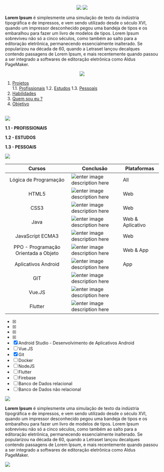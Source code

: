 
<p align="center">
<img src="https://i.imgur.com/PUxQ8tB.gif">
<img src="https://i.imgur.com/bzb3DHR.gif">
</p>

**Lorem Ipsum** é simplesmente uma simulação de texto da indústria tipográfica e de impressos, e vem sendo utilizado desde o século XVI, quando um impressor desconhecido pegou uma bandeja de tipos e os embaralhou para fazer um livro de modelos de tipos. Lorem Ipsum sobreviveu não só a cinco séculos, como também ao salto para a editoração eletrônica, permanecendo essencialmente inalterado. Se popularizou na década de 60, quando a Letraset lançou decalques contendo passagens de Lorem Ipsum, e mais recentemente quando passou a ser integrado a softwares de editoração eletrônica como Aldus PageMaker.

<p align="center">
<img src="https://i.imgur.com/4YZFlwR.gif">
</p>

 1. [ Projetos](#projects)  
    1.1. [Profissionais](#project-professional)
    1.2. [Estudos](#project-study)
    1.3. [Pessoais](#project-personal)
  2. [ Habilidades ](#skills)
  3. [Quem sou eu ?](#about-me)
  4. [Objetivo](#objective)

<a  name="projects"></a>  
<img align="left" src="https://i.imgur.com/bHwcHQU.gif">
<br>

<a name="project-professional"></a>
**1.1 - PROFISSIONAIS**


<a name="project-study"></a>
**1.2 - ESTUDOS**


<a name="project-personal"></a>
**1.3 - PESSOAIS**



<a  name="skills"></a> 
<img align="left" src="https://i.imgur.com/PDyjdCF.gif">
<br>


|Cursos| Conclusão|Plataformas|
|--|--|--|
|<center>Lógica de Programação</center>  |![enter image description here](https://i.imgur.com/En3ayXE.png)|All|
|<center>HTML5</center>|![enter image description here](https://i.imgur.com/En3ayXE.png)|Web|
|<center>CSS3|![enter image description here](https://i.imgur.com/En3ayXE.png)|Web|
|<center>Java|![enter image description here](https://i.imgur.com/En3ayXE.png)|Web & Aplicativo|
|<center>JavaScript ECMA3<center>|![enter image description here](https://i.imgur.com/En3ayXE.png)|Web|
|<center>PPO - Programação Orientada a Objeto</center>|![enter image description here](https://i.imgur.com/En3ayXE.png)|Web & App|
|<center> Aplicativos Android</center>|![enter image description here](https://i.imgur.com/tuDGLNN.png)|App|
|<center>GIT</center>|![enter image description here](https://i.imgur.com/En3ayXE.png)|
|<center>Vue.JS</center>|![enter image description here](https://i.imgur.com/zYRw5Oc.png)|
|<center>Flutter</center>|![enter image description here](https://i.imgur.com/zYRw5Oc.png)|

 - [x] 
 - [x] 
 - [x] 
 - [x] 
 - [x] Android Studio - Desenvolvimento de Aplicativos Android
 - [ ] Vue.JS
 - [x] Git
 - [ ] Docker
 - [ ] NodeJS
 - [ ] Flutter
 - [ ] Firebase
 - [ ] Banco de Dados relacional
 - [ ] Banco de Dados não relacional

 <a name="about-me"></a>
 <img align="left" src="https://i.imgur.com/cybRjOg.gif">
<br>

**Lorem Ipsum** é simplesmente uma simulação de texto da indústria tipográfica e de impressos, e vem sendo utilizado desde o século XVI, quando um impressor desconhecido pegou uma bandeja de tipos e os embaralhou para fazer um livro de modelos de tipos. Lorem Ipsum sobreviveu não só a cinco séculos, como também ao salto para a editoração eletrônica, permanecendo essencialmente inalterado. Se popularizou na década de 60, quando a Letraset lançou decalques contendo passagens de Lorem Ipsum, e mais recentemente quando passou a ser integrado a softwares de editoração eletrônica como Aldus PageMaker.

 <a name="objective"></a>
  <img align="left" src="https://i.imgur.com/7bxwvKN.gif">
<br>

